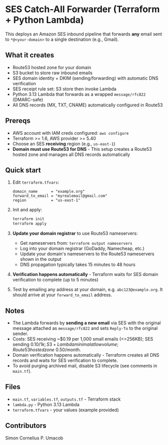 # SES Catch-All Forwarder (Terraform + Python Lambda)

This deploys an Amazon SES inbound pipeline that forwards **any** email sent to `*@<your-domain>` to a single destination (e.g., Gmail).

## What it creates
- Route53 hosted zone for your domain
- S3 bucket to store raw inbound emails
- SES domain identity + DKIM (sending/forwarding) with automatic DNS verification
- SES receipt rule set: S3 store then invoke Lambda
- Python 3.13 Lambda that forwards as a wrapped `message/rfc822` (DMARC-safe)
- All DNS records (MX, TXT, CNAME) automatically configured in Route53

## Prereqs
- AWS account with IAM creds configured: `aws configure`
- Terraform >= 1.6, AWS provider >= 5.40
- Choose an SES **receiving** region (e.g., `us-east-1`)
- **Domain must use Route53 for DNS** - This setup creates a Route53 hosted zone and manages all DNS records automatically

## Quick start
1. Edit `terraform.tfvars`:
   ```hcl
   domain_name      = "example.org"
   forward_to_email = "myrealemail@gmail.com"
   region           = "us-east-1"
   ```
2. Init and apply:
   ```bash
   terraform init
   terraform apply
   ```
3. **Update your domain registrar** to use Route53 nameservers:
   - Get nameservers from: `terraform output nameservers`
   - Log into your domain registrar (GoDaddy, Namecheap, etc.)
   - Update your domain's nameservers to the Route53 nameservers shown in the output
   - DNS propagation typically takes 15 minutes to 48 hours

4. **Verification happens automatically** - Terraform waits for SES domain verification to complete (up to 5 minutes)

5. Test by emailing any address at your domain, e.g. `abc123@example.org`. It should arrive at your `forward_to_email` address.

## Notes
- The Lambda forwards by **sending a new email** via SES with the original message attached as `message/rfc822` and sets `Reply-To` to the original sender.
- Costs: SES receiving ~$0.19 per 1,000 small emails (<=256KB); SES sending $0.10/1k; S3+Lambda minimal at low volume; Route53 hosted zone ~$0.50/month.
- Domain verification happens automatically - Terraform creates all DNS records and waits for SES verification to complete.
- To avoid purging archived mail, disable S3 lifecycle (see comments in `main.tf`).

## Files
- `main.tf`, `variables.tf`, `outputs.tf` - Terraform stack
- `lambda.py` - Python 3.13 Lambda
- `terraform.tfvars` - your values (example provided)

## Contributors
Simon Cornelius P. Umacob
